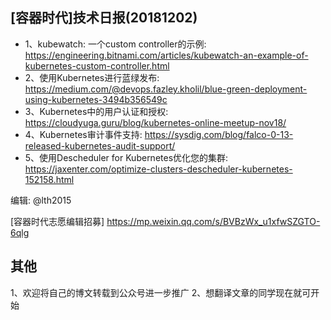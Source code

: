 ## [容器时代]技术日报(20181202)

- 1、kubewatch: 一个custom controller的示例: <https://engineering.bitnami.com/articles/kubewatch-an-example-of-kubernetes-custom-controller.html>
- 2、使用Kubernetes进行蓝绿发布: <https://medium.com/@devops.fazley.kholil/blue-green-deployment-using-kubernetes-3494b356549c>
- 3、Kubernetes中的用户认证和授权: <https://cloudyuga.guru/blog/kubernetes-online-meetup-nov18/>
- 4、Kubernetes审计事件支持: <https://sysdig.com/blog/falco-0-13-released-kubernetes-audit-support/>
- 5、使用Descheduler for Kubernetes优化您的集群: <https://jaxenter.com/optimize-clusters-descheduler-kubernetes-152158.html>

编辑: @lth2015

[容器时代志愿编辑招募] https://mp.weixin.qq.com/s/BVBzWx_u1xfwSZGTO-6qlg

## 其他
1、欢迎将自己的博文转载到公众号进一步推广
2、想翻译文章的同学现在就可开始
